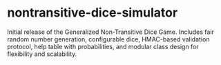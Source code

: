 # nontransitive-dice-simulator
Initial release of the Generalized Non-Transitive Dice Game. Includes fair random number generation, configurable dice, HMAC-based validation protocol, help table with probabilities, and modular class design for flexibility and scalability.
